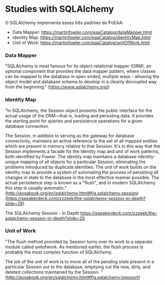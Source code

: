 Studies with SQLAlchemy
===

O SQLAlchemy implementa esses três padrões do PoEAA:
- Data Mapper: https://martinfowler.com/eaaCatalog/dataMapper.html
- Identity Map: https://martinfowler.com/eaaCatalog/identityMap.html
- Unit of Work: https://martinfowler.com/eaaCatalog/unitOfWork.html

### Data Mapper

"SQLAlchemy is most famous for its object-relational mapper (ORM), an optional component that provides the data mapper pattern, where classes can be mapped to the database in open ended, multiple ways - allowing the object model and database schema to develop in a cleanly decoupled way from the beginning."
(https://www.sqlalchemy.org/)

### Identity Map

"In SQLAlchemy, the Session object presents the public interface for the actual usage of the ORM—that is, loading and persisting data. It provides the starting point for queries and persistence operations for a given database connection.

The Session, in addition to serving as the gateway for database connectivity, maintains an active reference to the set of all mapped entities which are present in memory relative to that Session. It's in this way that the Session implements a facade for the identity map and unit of work patterns, both identified by Fowler. The identity map maintains a database-identity-unique mapping of all objects for a particular Session, eliminating the problems introduced by duplicate identities. The unit of work builds on the identity map to provide a system of automating the process of persisting all changes in state to the database in the most effective manner possible. The actual persistence step is known as a "flush", and in modern SQLAlchemy this step is usually automatic."
(http://aosabook.org/en/sqlalchemy.html#fig.sqlalchemy.session)
(https://speakerdeck.com/zzzeek/the-sqlalchemy-session-in-depth?slide=26)

The SQLAlchemy Session - In Depth
https://speakerdeck.com/zzzeek/the-sqlalchemy-session-in-depth?slide=20

### Unit of Work
"The flush method provided by Session turns over its work to a separate module called unitofwork. As mentioned earlier, the flush process is probably the most complex function of SQLAlchemy.

The job of the unit of work is to move all of the pending state present in a particular Session out to the database, emptying out the new, dirty, and deleted collections maintained by the Session. "
(http://aosabook.org/en/sqlalchemy.html#fig.sqlalchemy.toposort)